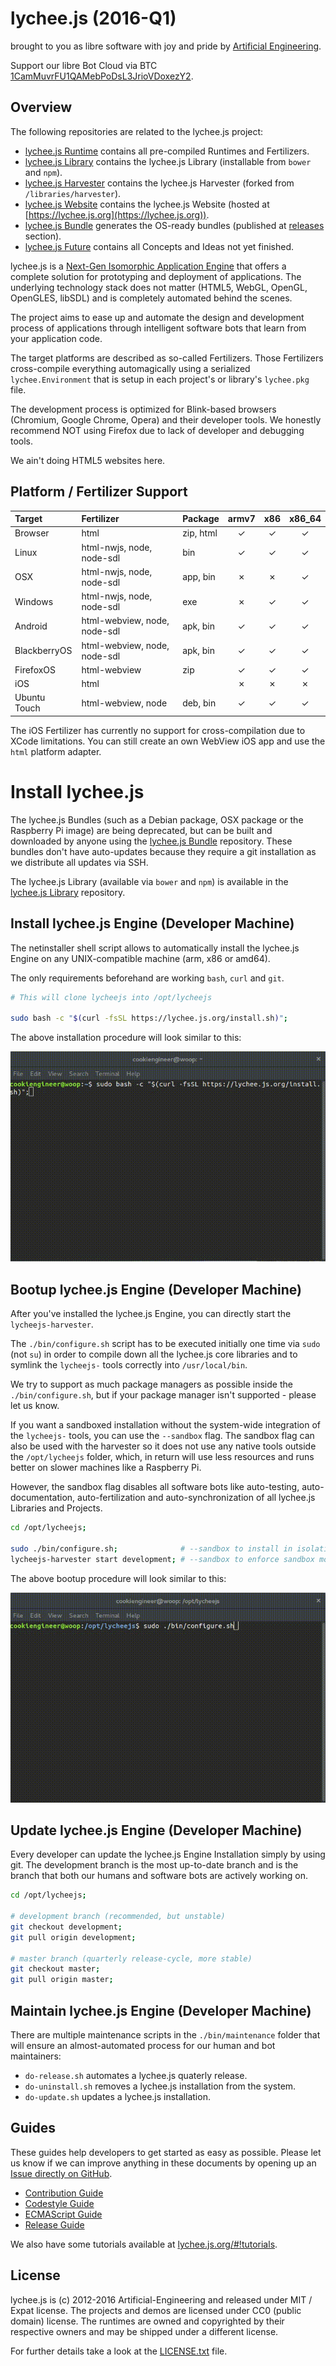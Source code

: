 
# lychee.js (2016-Q1)

brought to you as libre software with joy and pride by [Artificial Engineering](http://artificial.engineering).

Support our libre Bot Cloud via BTC [1CamMuvrFU1QAMebPoDsL3JrioVDoxezY2](bitcoin:1CamMuvrFU1QAMebPoDsL3JrioVDoxezY2?amount=0.5&label=lychee.js%20Support).



## Overview

The following repositories are related to the lychee.js project:

- [lychee.js Runtime](https://github.com/Artificial-Engineering/lycheejs-runtime.git) contains all pre-compiled Runtimes and Fertilizers.
- [lychee.js Library](https://github.com/Artificial-Engineering/lycheejs-library.git) contains the lychee.js Library (installable from `bower` and `npm`).
- [lychee.js Harvester](https://github.com/Artificial-Engineering/lycheejs-harvester.git) contains the lychee.js Harvester (forked from `/libraries/harvester`).
- [lychee.js Website](https://github.com/Artificial-Engineering/lycheejs-website.git) contains the lychee.js Website (hosted at [https://lychee.js.org](https://lychee.js.org)).
- [lychee.js Bundle](https://github.com/Artificial-Engineering/lycheejs-bundle.git) generates the OS-ready bundles (published at [releases](https://github.com/Artificial-Engineering/lycheejs-bundle/releases) section).
- [lychee.js Future](https://github.com/Artificial-Engineering/lycheejs-future.git) contains all Concepts and Ideas not yet finished.


lychee.js is a [Next-Gen Isomorphic Application Engine](https://lychee.js.org/#!vision)
that offers a complete solution for prototyping and deployment
of applications. The underlying technology stack does not
matter (HTML5, WebGL, OpenGL, OpenGLES, libSDL) and is
completely automated behind the scenes.

The project aims to ease up and automate the design and
development process of applications through intelligent
software bots that learn from your application code.

The target platforms are described as so-called Fertilizers.
Those Fertilizers cross-compile everything automagically
using a serialized `lychee.Environment` that is setup in
each project's or library's `lychee.pkg` file.


The development process is optimized for Blink-based
browsers (Chromium, Google Chrome, Opera) and their
developer tools. We honestly recommend NOT using Firefox
due to lack of developer and debugging tools.

We ain't doing HTML5 websites here.


## Platform / Fertilizer Support


| Target       | Fertilizer                   | Package   | armv7 |  x86  | x86\_64 |
|:-------------|:-----------------------------|:----------|:-----:|:-----:|:-------:|
| Browser      | html                         | zip, html |   ✓   |   ✓   |    ✓    |
| Linux        | html-nwjs, node, node-sdl    | bin       |   ✓   |   ✓   |    ✓    |
| OSX          | html-nwjs, node, node-sdl    | app, bin  |   ✗   |   ✗   |    ✓    |
| Windows      | html-nwjs, node, node-sdl    | exe       |   ✗   |   ✓   |    ✓    |
| Android      | html-webview, node, node-sdl | apk, bin  |   ✓   |   ✓   |    ✓    |
| BlackberryOS | html-webview, node, node-sdl | apk, bin  |   ✓   |   ✓   |    ✓    |
| FirefoxOS    | html-webview                 | zip       |   ✓   |   ✓   |    ✓    |
| iOS          | html                         |           |   ✗   |   ✗   |    ✗    |
| Ubuntu Touch | html-webview, node           | deb, bin  |   ✓   |   ✓   |    ✓    |

The iOS Fertilizer has currently no support for cross-compilation
due to XCode limitations. You can still create an own WebView
iOS app and use the `html` platform adapter.


# Install lychee.js

The lychee.js Bundles (such as a Debian package, OSX package or
the Raspberry Pi image) are being deprecated, but can be built
and downloaded by anyone using the [lychee.js Bundle](https://github.com/Artificial-Engineering/lycheejs-bundle)
repository. These bundles don't have auto-updates because they
require a git installation as we distribute all updates via SSH.

The lychee.js Library (available via `bower` and `npm`) is
available in the [lychee.js Library](https://github.com/Artificial-Engineering/lycheejs-library)
repository.



## Install lychee.js Engine (Developer Machine)

The netinstaller shell script allows to automatically install
the lychee.js Engine on any UNIX-compatible machine (arm, x86
or amd64).

The only requirements beforehand are working `bash`, `curl`
and `git`.

```bash
# This will clone lycheejs into /opt/lycheejs

sudo bash -c "$(curl -fsSL https://lychee.js.org/install.sh)";
```

The above installation procedure will look similar to this:

![Install lychee.js](./guides/asset/readme-install.gif)



## Bootup lychee.js Engine (Developer Machine)

After you've installed the lychee.js Engine, you can directly
start the `lycheejs-harvester`.

The `./bin/configure.sh` script has to be executed initially
one time via `sudo` (not `su`) in order to compile down all
the lychee.js core libraries and to symlink the `lycheejs-`
tools correctly into `/usr/local/bin`.

We try to support as much package managers as possible inside
the `./bin/configure.sh`, but if your package manager isn't
supported - please let us know.

If you want a sandboxed installation without the system-wide
integration of the `lycheejs-` tools, you can use the `--sandbox`
flag. The sandbox flag can also be used with the harvester so
it does not use any native tools outside the `/opt/lycheejs`
folder, which, in return will use less resources and runs
better on slower machines like a Raspberry Pi.

However, the sandbox flag disables all software bots like
auto-testing, auto-documentation, auto-fertilization and
auto-synchronization of all lychee.js Libraries and Projects.

```bash
cd /opt/lycheejs;

sudo ./bin/configure.sh;              # --sandbox to install in isolation
lycheejs-harvester start development; # --sandbox to enforce sandbox mode
```

The above bootup procedure will look similar to this:

![Bootup lychee.js](./guides/asset/readme-bootup.gif)



## Update lychee.js Engine (Developer Machine)

Every developer can update the lychee.js Engine Installation
simply by using git. The development branch is the most
up-to-date branch and is the branch that both our humans and
software bots are actively working on.

```bash
cd /opt/lycheejs;

# development branch (recommended, but unstable)
git checkout development;
git pull origin development;

# master branch (quarterly release-cycle, more stable)
git checkout master;
git pull origin master;
```



## Maintain lychee.js Engine (Developer Machine)

There are multiple maintenance scripts in the `./bin/maintenance`
folder that will ensure an almost-automated process for our
human and bot maintainers:

- `do-release.sh` automates a lychee.js quaterly release.
- `do-uninstall.sh` removes a lychee.js installation from the system.
- `do-update.sh` updates a lychee.js installation.



## Guides

These guides help developers to get started as easy as possible.
Please let us know if we can improve anything in these documents
by opening up an [Issue directly on GitHub](https://github.com/Artificial-Engineering/lycheejs/issues/new).

- [Contribution Guide](./guides/CONTRIBUTION.md)
- [Codestyle Guide](./guides/CODESTYLE.md)
- [ECMAScript Guide](./guides/ECMASCRIPT.md)
- [Release Guide](./guides/RELEASE.md)

We also have some tutorials available at [lychee.js.org/#!tutorials](https://lychee.js.org/#!tutorials).



## License

lychee.js is (c) 2012-2016 Artificial-Engineering and released under MIT / Expat license.
The projects and demos are licensed under CC0 (public domain) license.
The runtimes are owned and copyrighted by their respective owners and may be shipped under a different license.

For further details take a look at the [LICENSE.txt](LICENSE.txt) file.

